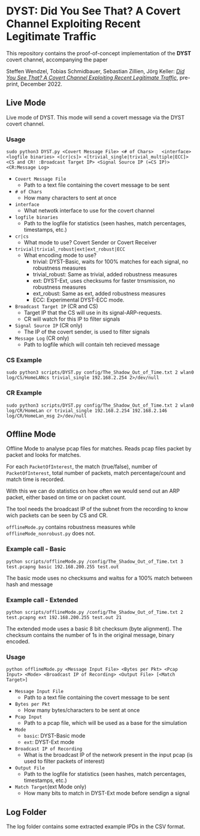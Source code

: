 # DYST: Did You See That? A Covert Channel Exploiting Recent Legitimate Traffic

This repository contains the proof-of-concept implementation of the **DYST** covert channel, accompanying the paper

Steffen Wendzel, Tobias Schmidbauer, Sebastian Zillien, Jörg Keller: *[Did You See That? A Covert Channel Exploiting Recent Legitimate Traffic](http://www.wendzel.de/dr.org/files/Papers/DYSTv1_History_CCs.pdf)*, pre-print, December 2022.

## Live Mode

Live mode of DYST. This mode will send a covert message via the DYST covert channel.

### Usage
```
sudo python3 DYST.py <Covert Message File> <# of Chars>   <interface> <logfile binaries> <[cr|cs]> <[trivial_single|trivial_multiple|ECC]> <CS and CR! :Broadcast Target IP> <Signal Source IP (=CS IP)> <CR:Message Log>
```

- `Covert Message File`
  - Path to a text file containing the covert message to be sent
- `# of Chars`
  - How many characters to sent at once
- `interface`
  - What netwotk interface to use for the covert channel
- `logfile binaries`
  - Path to the logfile for statistics (seen hashes, match percentages, timestamps, etc.)
- `cr|cs`
  - What mode to use? Covert Sender or Covert Receiver
- `trivial|trivial_robust|ext|ext_robust|ECC`
  - What encoding mode to use?
    - trivial: DYST-Basic, waits for 100% matches for each signal, no robustness measures
    - trivial_robust: Same as trivial, added robustness measures
    - ext: DYST-Ext, uses checksums for faster trnsmission, no robustness measures
    - ext_robust: Same as ext, added robustness measures
    - ECC: Experimental DYST-ECC mode.
- `Broadcast Target IP` (CR and CS)
  - Target IP that the CS will use in its signal-ARP-requests.
  - CR will watch for this IP to filter signals
- `Signal Source IP` (CR only)
  - The IP of the covert sender, is used to filter signals
- `Message Log` (CR only)
  - Path to logfile which will contain teh recieved message

### CS Example
`sudo python3 scripts/DYST.py config/The_Shadow_Out_of_Time.txt 2 wlan0 log/CS/HomeLANcs trivial_single 192.168.2.254 2>/dev/null`

### CR Example
`sudo python3 scripts/DYST.py config/The_Shadow_Out_of_Time.txt 2 wlan0 log/CR/HomeLan cr trivial_single 192.168.2.254 192.168.2.146 log/CR/HomeLan_msg 2>/dev/null`

## Offline Mode

Offline Mode to analyse pcap files for matches. Reads pcap files packet by packet and looks for matches.

For each `PacketOfInterest`, the match (true/false), number of `PacketOfInterest`, total number of packets, match percentage/count and match time is recorded.

With this we can do statistics on how often we would send out an ARP packet, either based on time or on packet count.

The tool needs the broadcast IP of the subnet from the recording to know wich packets can be seen by CS and CR.

`offlineMode.py` contains robustness measures while `offlineMode_nonrobust.py` does not.

### Example call - Basic
```
python scripts/offlineMode.py /config/The_Shadow_Out_of_Time.txt 3 test.pcapng basic 192.168.200.255 test.out
```
The basic mode uses no checksums and waitss for a 100% match between hash and message

### Example call - Extended
```
python scripts/offlineMode.py /config/The_Shadow_Out_of_Time.txt 2 test.pcapng ext 192.168.200.255 test.out 21
```
The extended mode uses a basic 8 bit checksum (byte alignment). The checksum contains the number of 1s in the original message, binary encoded.

### Usage
```
python offlineMode.py <Message Input File> <Bytes per Pkt> <Pcap Input> <Mode> <Broadcast IP of Recording> <Output File> [<Match Target>]
```

- `Message Input File`
  - Path to a text file containing the covert message to be sent
- `Bytes per Pkt`
  - How many bytes/characters to be sent at once
- `Pcap Input`
  - Path to a pcap file, which will be used as a base for the simulation
- `Mode`
  - `basic`: DYST-Basic mode
  - `ext`: DYST-Ext mode
- `Broadcast IP of Recording`
  - What is the broadcast IP of the network present in the input pcap (is used to filter packets of interest)
- `Output File`
  - Path to the logfile for statistics (seen hashes, match percentages, timestamps, etc.)
- `Match Target`(ext Mode only)
  - How many bits to match in DYST-Ext mode before sendign a signal


## Log Folder
The log folder contains some extracted example IPDs in the CSV format.
